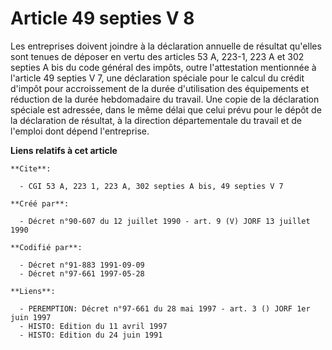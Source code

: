 # Article 49 septies V 8

Les entreprises doivent joindre à la déclaration annuelle de résultat qu'elles sont tenues de déposer en vertu des articles
53 A, 223-1, 223 A et 302 septies A bis du code général des impôts, outre l'attestation mentionnée à l'article 49 septies V
7, une déclaration spéciale pour le calcul du crédit d'impôt pour accroissement de la durée d'utilisation des équipements et
réduction de la durée hebdomadaire du travail. Une copie de la déclaration spéciale est adressée, dans le même délai que
celui prévu pour le dépôt de la déclaration de résultat, à la direction départementale du travail et de l'emploi dont dépend
l'entreprise.

**Liens relatifs à cet article**

	**Cite**:

	  - CGI 53 A, 223 1, 223 A, 302 septies A bis, 49 septies V 7

	**Créé par**:

	  - Décret n°90-607 du 12 juillet 1990 - art. 9 (V) JORF 13 juillet 1990

	**Codifié par**:

	  - Décret n°91-883 1991-09-09
	  - Décret n°97-661 1997-05-28

	**Liens**:

	  - PEREMPTION: Décret n°97-661 du 28 mai 1997 - art. 3 () JORF 1er juin 1997
	  - HISTO: Edition du 11 avril 1997
	  - HISTO: Edition du 24 juin 1991
